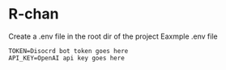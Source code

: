 # R-chan
Create a .env file in the root dir of the project
Eaxmple .env file
```
TOKEN=Disocrd bot token goes here
API_KEY=OpenAI api key goes here
```